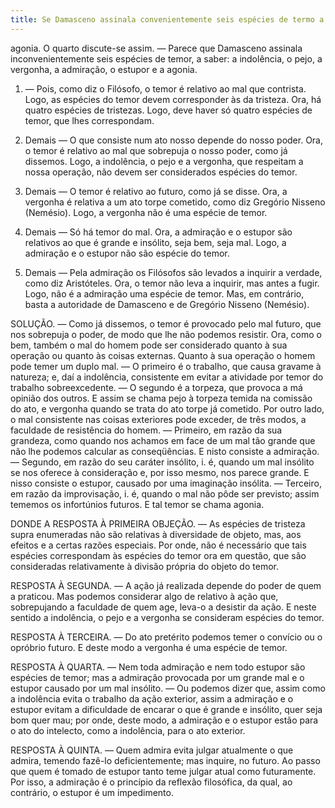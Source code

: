 ```yaml
---
title: Se Damasceno assinala convenientemente seis espécies de termo a indolência, o pejo, a vergonha, a admiração, o estupor e a agonia
---
```


agonia. O quarto discute-se assim. — Parece que Damasceno assinala inconvenientemente seis espécies de temor, a saber: a indolência, o pejo, a vergonha, a admiração, o estupor e a agonia.  

1. — Pois, como diz o Filósofo, o temor é relativo ao mal que contrista. Logo, as espécies do temor devem corresponder às da tristeza. Ora, há quatro espécies de tristezas. Logo, deve haver só quatro espécies de temor, que lhes correspondam. 

2. Demais — O que consiste num ato nosso depende do nosso poder. Ora, o temor é relativo ao mal que sobrepuja o nosso poder, como já dissemos. Logo, a indolência, o pejo e a vergonha, que respeitam a nossa operação, não devem ser considerados espécies do temor.  

3. Demais — O temor é relativo ao futuro, como já se disse. Ora, a vergonha é relativa a um ato torpe cometido, como diz Gregório Nisseno (Nemésio). Logo, a vergonha não é uma espécie de temor.  

4. Demais — Só há temor do mal. Ora, a admiração e o estupor são relativos ao que é grande e insólito, seja bem, seja mal. Logo, a admiração e o estupor não são espécie do temor.  

5. Demais — Pela admiração os Filósofos são levados a inquirir a verdade, como diz Aristóteles. Ora, o temor não leva a inquirir, mas antes a fugir. Logo, não é a admiração uma espécie de temor.  Mas, em contrário, basta a autoridade de Damasceno e de Gregório Nisseno (Nemésio).
  

SOLUÇÃO. — Como já dissemos, o temor é provocado pelo mal futuro, que nos sobrepuja o poder, de modo que lhe não podemos resistir. Ora, como o bem, também o mal do homem pode ser considerado quanto à sua operação ou quanto às coisas externas.  Quanto à sua operação o homem pode temer um duplo mal. — O primeiro é o trabalho, que causa gravame à natureza; e, daí a indolência, consistente em evitar a atividade por temor do trabalho sobreexcedente. — O segundo é a torpeza, que provoca a má opinião dos outros. E assim se chama pejo à torpeza temida na comissão do ato, e vergonha quando se trata do ato torpe já cometido.  Por outro lado, o mal consistente nas coisas exteriores pode exceder, de três modos, a faculdade de resistência do homem. — Primeiro, em razão da sua grandeza, como quando nos achamos em face de um mal tão grande que não lhe podemos calcular as conseqüências. E nisto consiste a admiração. — Segundo, em razão do seu caráter insólito, i. é, quando um mal insólito se nos oferece à consideração e, por isso mesmo, nos parece grande. E nisso consiste o estupor, causado por uma imaginação insólita. — Terceiro, em razão da improvisação, i. é, quando o mal não pôde ser previsto; assim tememos os infortúnios futuros. E tal temor se chama agonia.  

DONDE A RESPOSTA À PRIMEIRA OBJEÇÃO. — As espécies de tristeza supra enumeradas não são relativas à diversidade de objeto, mas, aos efeitos e a certas razões especiais. Por onde, não é necessário que tais espécies correspondam às espécies do temor ora em questão, que são consideradas relativamente à divisão própria do objeto do temor.  

RESPOSTA À SEGUNDA. — A ação já realizada depende do poder de quem a praticou. Mas podemos considerar algo de relativo à ação que, sobrepujando a faculdade de quem age, leva-o a desistir da ação. E neste sentido a indolência, o pejo e a vergonha se consideram espécies do temor.  

RESPOSTA À TERCEIRA. — Do ato pretérito podemos temer o convício ou o opróbrio futuro. E deste modo a vergonha é uma espécie de temor.  

RESPOSTA À QUARTA. — Nem toda admiração e nem todo estupor são espécies de temor; mas a admiração provocada por um grande mal e o estupor causado por um mal insólito. — Ou podemos dizer que, assim como a indolência evita o trabalho da ação exterior, assim a admiração e o estupor evitam a dificuldade de encarar o que é grande e insólito, quer seja bom quer mau; por onde, deste modo, a admiração e o estupor estão para o ato do intelecto, como a indolência, para o ato exterior. 

RESPOSTA À QUINTA. — Quem admira evita julgar atualmente o que admira, temendo fazê-lo deficientemente; mas inquire, no futuro. Ao passo que quem é tomado de estupor tanto teme julgar atual como futuramente. Por isso, a admiração é o princípio da reflexão filosófica, da qual, ao contrário, o estupor é um impedimento.